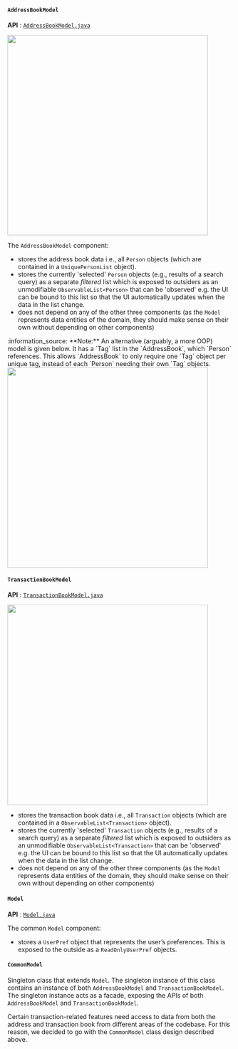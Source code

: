 #### `AddressBookModel`

**API** : [`AddressBookModel.java`](https://github.com/AY2425S1-CS2103-F13-1/tp/blob/master/src/main/java/spleetwaise/address/model/AddressBookModel.java)

<img src="images/ModelClassDiagram.png" width="450" />

The  `AddressBookModel` component:

- stores the address book data i.e., all `Person` objects (which are contained in a `UniquePersonList` object).
- stores the currently 'selected' `Person` objects (e.g., results of a search query) as a separate _filtered_ list which is exposed to outsiders as an unmodifiable `ObservableList<Person>` that can be 'observed' e.g. the UI can be bound to this list so that the UI automatically updates when the data in the list change.
- does not depend on any of the other three components (as the `Model` represents data entities of the domain, they should make sense on their own without depending on other components)

<div markdown="span" class="alert alert-info">:information_source: **Note:** An alternative (arguably, a more OOP) model is given below. It has a `Tag` list in the `AddressBook`, which `Person` references. This allows `AddressBook` to only require one `Tag` object per unique tag, instead of each `Person` needing their own `Tag` objects.<br>

<img src="images/BetterModelClassDiagram.png" width="450" />

</div>

#### `TransactionBookModel`

**API** : [`TransactionBookModel.java`](https://github.com/AY2425S1-CS2103-F13-1/tp/blob/master/src/main/java/spleetwaise/transaction/model/TransactionBookModel.java)

<img src="images/TransactionModelClassDiagram.png" width="450" />

- stores the transaction book data i.e., all `Transaction` objects (which are contained in a `ObservableList<Transaction>` object).
- stores the currently 'selected' `Transaction` objects (e.g., results of a search query) as a separate _filtered_ list which is exposed to outsiders as an unmodifiable `ObservableList<Transaction>` that can be 'observed' e.g. the UI can be bound to this list so that the UI automatically updates when the data in the list change.
- does not depend on any of the other three components (as the `Model` represents data entities of the domain, they should make sense on their own without depending on other components)


#### `Model`

**API** : [`Model.java`](https://github.com/AY2425S1-CS2103-F13-1/tp/blob/master/src/main/java/spleetwaise/commons/model/Model.java)

The common `Model` component:

- stores a `UserPref` object that represents the user’s preferences. This is exposed to the outside as a `ReadOnlyUserPref` objects.

#### `CommonModel`

Singleton class that extends `Model`. The singleton instance of this class contains an instance of both `AddressBookModel` and `TransactionBookModel`. The singleton instance acts as a facade, exposing the APIs of both `AddressBookModel` and `TransactionBookModel`.

Certain transaction-related features need access to data from both the address and transaction book from different areas of the codebase. For this reason, we decided to go with the `CommonModel` class design described above.
